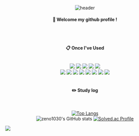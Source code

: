 <div align="center"> 

![header](https://capsule-render.vercel.app/api?type=waving&color=6699FF&height=150&section=header&text=ZENO&fontColor=ffffff&fontSize=70&animation=twinkle&fontAlignY=35&desc=%20&descAlignY=62&descAlign=62)
  
####  :wave: Welcome my github profile !

  
 <br/>
 <br/>
  
####  :clipboard: Once I've Used 


 <br/>
  
<img src="https://img.shields.io/badge/JavaScript-F7DF1E?style=for-the-badge&logo=JavaScript&logoColor=white">
<img src="https://img.shields.io/badge/springboot-6DB33F?style=for-the-badge&logo=springboot&logoColor=white">
<img src="https://img.shields.io/badge/Kotlin-E34F26?style=for-the-badge&logo=Kotlin&logoColor=white">
<img src="https://img.shields.io/badge/aws-232F3E.svg?style=for-the-badge&logo=amazonaws&logoColor=white">
<img src="https://img.shields.io/badge/Python-1572B6?style=for-the-badge&logo=Python&logoColor=white"> <br>
<img src="https://img.shields.io/badge/MySQL-4479A1?style=for-the-badge&logo=MySQL&logoColor=white">
<img src="https://img.shields.io/badge/mongodb-47A248?style=for-the-badge&logo=mongodb&logoColor=white">
<img src="https://img.shields.io/badge/TensorFlow-FF6F00?style=for-the-badge&logo=TensorFlow&logoColor=white">
<img src="https://img.shields.io/badge/PyTorch-EE4C2C?style=for-the-badge&logo=PyTorch&logoColor=white">
<img src="https://img.shields.io/badge/YOLO-00FFFF?style=for-the-badge&logo=YOLO&logoColor=white">
<img src="https://img.shields.io/badge/WebRTC-333333?style=for-the-badge&logo=WebRTC&logoColor=white">
<img src="https://img.shields.io/badge/github-181717?style=for-the-badge&logo=github&logoColor=white">
<img src="https://img.shields.io/badge/VSCode-007ACC?style=for-the-badge&logo=VisualStudioCode&logoColor=white">
 
   <br/>
   <br/>
 
#### :pencil2: Study log
 
  <br/>
  
[![Top Langs](https://github-readme-stats.vercel.app/api/top-langs/?username=zeno1030&layout=compact)](https://github.com/anuraghazra/github-readme-stats)<br>
![zeno1030's GitHub stats](https://github-readme-stats.vercel.app/api?username=zeno1030&show_icons=true&theme=transparent)
[![Solved.ac Profile](http://mazassumnida.wtf/api/generate_badge?boj=zeno1030)](https://solved.ac/zeno1030)
  

</div>

![](./profile-3d-contrib/profile-south-season-animate.svg)
